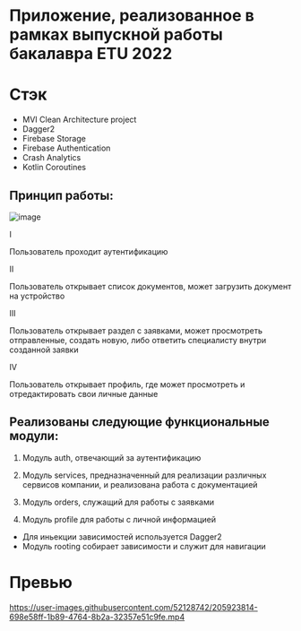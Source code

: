 <h1 align="left">Приложение, реализованное в рамках выпускной работы бакалавра ETU 2022</h1>


<h1 align="left">Стэк</h1>

- MVI Clean Architecture project
- Dagger2
- Firebase Storage 
- Firebase Authentication
- Crash Analytics
- Kotlin Coroutines

<h2 align="left">Принцип работы: </h2>

![image](https://user-images.githubusercontent.com/52128742/205921311-43487d98-530c-40e0-a365-0e3056d2716d.png)

I

Пользователь проходит аутентификацию

II

Пользователь открывает список документов, может загрузить документ на устройство

III

Пользователь открывает раздел с заявками, может просмотреть отправленные, создать новую, либо ответить специалисту внутри созданной заявки

IV

Пользователь открывает профиль, где может просмотреть и отредактировать свои личные данные




<h2 align="left">Реализованы следующие функциональные модули: </h1>

1) Модуль auth, отвечающий за аутентификацию

2) Модуль services, предназначенный для реализации различных сервисов компании, и реализована работа с документацией

3) Модуль orders, служащий для работы с заявками

4) Модуль profile для работы с личной информацией

- Для иньекции зависимостей используется Dagger2
- Модуль rooting собирает зависимости и служит для навигации

<h1 align="left">Превью</h1>

https://user-images.githubusercontent.com/52128742/205923814-698e58ff-1b89-4764-8b2a-32357e51c9fe.mp4


